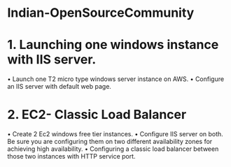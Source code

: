 # Indian-OpenSourceCommunity
# 1. Launching one windows instance with IIS server.

  •	Launch one T2 micro type windows server instance on AWS.
  •	Configure an IIS server with default web page.

# 2. EC2- Classic Load Balancer

• Create 2 Ec2 windows free tier instances.
• Configure IIS server on both. Be sure you are configuring them on two different availability zones for achieving high availability.
• Configuring a classic load balancer between those two instances with HTTP service port.
